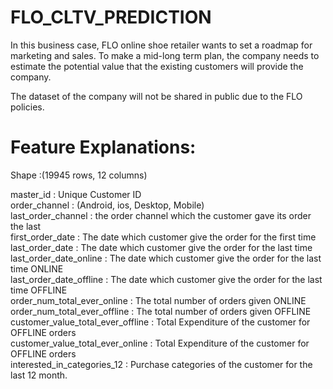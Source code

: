 # FLO_CLTV_PREDICTION

In this business case, FLO online shoe retailer wants to set a roadmap for marketing and sales. To make a mid-long term plan,
the company needs to estimate the potential value that the existing customers will provide the company.

The dataset of the company will not be shared in public due to the FLO policies.

# Feature Explanations:

Shape :(19945 rows, 12 columns)

master_id : Unique Customer ID  <br /> 
order_channel : (Android, ios, Desktop, Mobile)  <br /> 
last_order_channel : the order channel which the customer gave its order the last  <br /> 
first_order_date : The date which customer give the order for the first time  <br /> 
last_order_date : The date which customer give the order for the last time  <br /> 
last_order_date_online : The date which customer give the order for the last time ONLINE  <br /> 
last_order_date_offline : The date which customer give the order for the last time OFFLINE  <br /> 
order_num_total_ever_online : The total number of orders given ONLINE  <br /> 
order_num_total_ever_offline : The total number of orders given OFFLINE  <br /> 
customer_value_total_ever_offline : Total Expenditure of the customer for OFFLINE orders  <br /> 
customer_value_total_ever_online : Total Expenditure of the customer for OFFLINE orders  <br /> 
interested_in_categories_12 : Purchase categories of the customer for the last 12 month.  <br /> 
